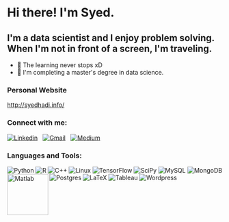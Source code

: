 # Hi there! I'm Syed.
## I'm a data scientist and I enjoy problem solving. When I'm not in front of a screen, I'm traveling. 

- 🌱 The learning never stops xD
- 🥅 I'm completing a master's degree in data science. 

### Personal Website
http://syedhadi.info/

### Connect with me:
[![Linkedin](https://img.shields.io/badge/linkedin-%230077B5.svg?style=for-the-badge&logo=linkedin&logoColor=white)](https://www.linkedin.com/in/syedhadi816/)
&nbsp;
[![Gmail](https://img.shields.io/badge/Gmail-D14836?style=for-the-badge&logo=gmail&logoColor=white)](mailto:syedhadi816@gmail.com)
&nbsp;
[![Medium](https://img.shields.io/badge/Medium-12100E?style=for-the-badge&logo=medium&logoColor=white)](https://medium.com/@syedhadi816)
&nbsp;


### Languages and Tools:
![Python](https://img.shields.io/badge/python-3670A0?style=for-the-badge&logo=python&logoColor=ffdd54) 
![R](https://img.shields.io/badge/r-%23276DC3.svg?style=for-the-badge&logo=r&logoColor=white)
![C++](https://img.shields.io/badge/c++-%2300599C.svg?style=for-the-badge&logo=c%2B%2B&logoColor=white)
![Linux](https://img.shields.io/badge/Linux-FCC624?style=for-the-badge&logo=linux&logoColor=black)
![TensorFlow](https://img.shields.io/badge/TensorFlow-%23FF6F00.svg?style=for-the-badge&logo=TensorFlow&logoColor=white)
![SciPy](https://img.shields.io/badge/SciPy-%230C55A5.svg?style=for-the-badge&logo=scipy&logoColor=%white)
![MySQL](https://img.shields.io/badge/mysql-%2300f.svg?style=for-the-badge&logo=mysql&logoColor=white)
![MongoDB](https://img.shields.io/badge/MongoDB-%234ea94b.svg?style=for-the-badge&logo=mongodb&logoColor=white)
![Postgres](https://img.shields.io/badge/postgres-%23316192.svg?style=for-the-badge&logo=postgresql&logoColor=white)
![LaTeX](https://img.shields.io/badge/latex-%23008080.svg?style=for-the-badge&logo=latex&logoColor=white)
![Tableau](https://img.shields.io/badge/Tableau-E97627?style=for-the-badge&logo=Tableau&logoColor=white)
![Wordpress](https://img.shields.io/badge/Wordpress-21759B?style=for-the-badge&logo=wordpress&logoColor=white)
<img align="left" alt="Matlab" width="96px" src="https://5.imimg.com/data5/LC/IV/GLADMIN-60934437/matlab-training-500x500.png"/>
<!---
syedhadi816/syedhadi816 is a ✨ special ✨ repository because its `README.md` (this file) appears on your GitHub profile.
You can click the Preview link to take a look at your changes.
--->

